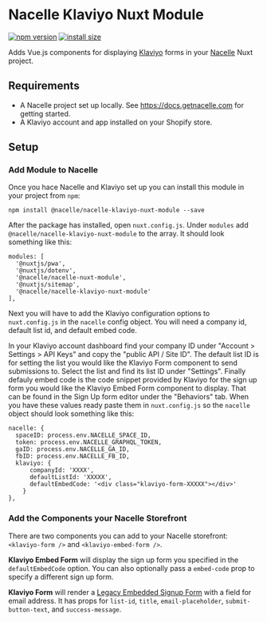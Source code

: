 # Nacelle Klaviyo Nuxt Module

[![npm version](https://img.shields.io/npm/v/@nacelle/nacelle-klaviyo-nuxt-module.svg)](https://www.npmjs.com/package/@nacelle/nacelle-klaviyo-nuxt-module)
[![install size](https://packagephobia.now.sh/badge?p=@nacelle/nacelle-klaviyo-nuxt-module)](https://packagephobia.now.sh/result?p=@nacelle/nacelle-klaviyo-nuxt-module)

Adds Vue.js components for displaying [Klaviyo](https://www.klaviyo.com/) forms in your [Nacelle](https://getnacelle.com/) Nuxt project.

## Requirements

- A Nacelle project set up locally. See https://docs.getnacelle.com for getting started.
- A Klaviyo account and app installed on your Shopify store.

## Setup

### Add Module to Nacelle

Once you hace Nacelle and Klaviyo set up you can install this module in your project from `npm`:

```
npm install @nacelle/nacelle-klaviyo-nuxt-module --save
```

After the package has installed, open `nuxt.config.js`. Under `modules` add `@nacelle/nacelle-klaviyo-nuxt-module` to the array. It should look something like this:

```
modules: [
  '@nuxtjs/pwa',
  '@nuxtjs/dotenv',
  '@nacelle/nacelle-nuxt-module',
  '@nuxtjs/sitemap',
  '@nacelle/nacelle-klaviyo-nuxt-module'
],
```

Next you will have to add the Klaviyo configuration options to `nuxt.config.js` in the `nacelle` config object. You will need a company id, default list id, and default embed code.

In your Klaviyo account dashboard find your company ID under "Account > Settings > API Keys" and copy the "public API / Site ID". The default list ID is for setting the list you would like the Klaviyo Form component to send submissions to. Select the list and find its list ID under "Settings". Finally defauly embed code is the code snippet provided by Klaviyo for the sign up form you would like the Klaviyo Embed Form component to display. That can be found in the Sign Up form editor under the "Behaviors" tab. When you have these values ready paste them in `nuxt.config.js` so the `nacelle` object should look something like this:

```
nacelle: {
  spaceID: process.env.NACELLE_SPACE_ID,
  token: process.env.NACELLE_GRAPHQL_TOKEN,
  gaID: process.env.NACELLE_GA_ID,
  fbID: process.env.NACELLE_FB_ID,
  klaviyo: {
      companyId: 'XXXX',
      defaultListId: 'XXXXX',
      defaultEmbedCode: '<div class="klaviyo-form-XXXXX"></div>'
    }
},
```

### Add the Components your Nacelle Storefront

There are two components you can add to your Nacelle storefront: `<klaviyo-form />` and `<klaviyo-embed-form />`.

**Klaviyo Embed Form** will display the sign up form you specified in the `defaultEmbedCode` option. You can also optionally pass a `embed-code` prop to specify a different sign up form.

**Klaviyo Form** will render a [Legacy Embedded Signup Form](https://help.klaviyo.com/hc/en-us/articles/115005249588-Add-and-Customize-a-Legacy-Embedded-Signup-Form) with a field for email address. It has props for `list-id`, `title`, `email-placeholder`, `submit-button-text`, and `success-message`.
